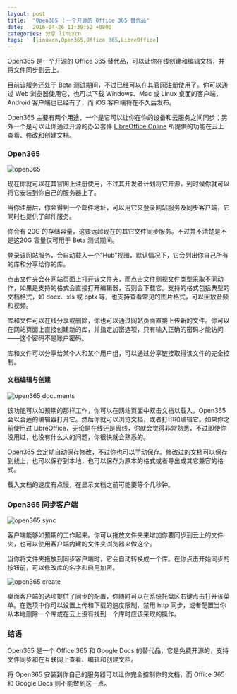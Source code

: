 ```yaml
---
layout: post
title:	"Open365 ：一个开源的 Office 365 替代品"
date:	2016-04-26 11:39:52 +0800 
categories:	分享 linuxcn 
tags:	[linuxcn,Open365,Office 365,LibreOffice]
---
```



Open365 是一个开源的 Office 365 替代品，可以让你在线创建和编辑文档，并将文件同步到云上。


目前该服务还处于 Beta 测试期间，不过已经可以在其官网注册使用了。你可以通过 Web 浏览器使用它，也可以下载 Windows、Mac 或 Linux 桌面的客户端，Android 客户端也已经有了，而 iOS 客户端将在不久后发布。


Open365 主要有两个用途，一个是它可以让你在你的设备和云服务之间同步；另外一个是可以让你通过开源的办公套件 [LibreOffice Online](http://www.ghacks.net/2015/12/17/code-libreoffice-online-with-owncloud-integration/) 所提供的功能在云上查看、修改和创建文档。


### Open365


![open365](/Asserts/Images//attachment/album/201604/26/113956wk99k0tmfrkg92r5.png)


现在你就可以在其官网上注册使用，不过其开发者计划将它开源，到时候你就可以将它安装到你自己的服务器上了。


当你注册后，你会得到一个邮件地址，可以用它来登录网站服务及同步客户端，它同时也提供了邮件服务。


你会有 20G 的存储容量，这要远超现在的其它文件同步服务。不过并不清楚是不是这20G 容量仅可用于 Beta 测试期间。


登录该网站服务，会自动载入一个“Hub”视图，默认情况下，它会列出你自己所有的库和分享给你的库。


点击文件夹会在网站页面上打开该文件夹，而点击文件则视文件类型采取不同动作，如果是支持的格式会直接打开编辑器，否则会下载它。支持的格式包括典型的文档格式，如 docx、xls 或 pptx 等，也支持查看常见的图片格式，可以回放音频和视频。


库和文件可以在线分享或删除，你也可以通过网站页面直接上传新的文件。你可以在网站页面上直接创建新的库，并指定加密选项，只有输入正确的密码才能访问——这个密码不是账户密码。


库和文件可以分享给某个人和某个用户组，可以通过分享链接取得该文件的完全控制。


#### **文档编辑与创建**


![open365 documents](/Asserts/Images//attachment/album/201604/26/113959x968629nyb8lb0h9.png)


该功能可以如预期的那样工作，你可以在网站页面中双击文档以载入，Open365 会以合适的编辑器打开它。然后你就可以浏览文档，或者打印和编辑它。如果你之前使用过 LibreOffice，无论是在线还是离线，你就会觉得非常熟悉，不过即使你没用过，也没有什么大的问题，你很快就会熟悉的。


Open365 会定期自动保存修改，不过你也可以手动保存。修改过的文档可以保存到线上，也可以保存到本地，也可以保存为原本的格式或者导出成其它兼容的格式。


载入文档的速度有点慢，在显示文档之前可能要等个几秒钟。


### Open365 同步客户端


![open365 sync](/Asserts/Images//attachment/album/201604/26/114001jab07x90z5bzazab.png)


客户端能够如预期的工作起来。你可以拖放文件夹来增加你要同步到云上的文件夹，也可以使用客户端内建的文件夹浏览器来做这个。


当你将文件夹拖放到同步客户端时，它会自动转换成一个库。在你点击开始同步的按钮前，可以修改库的名字和启用加密。


![open365 create](/Asserts/Images//attachment/album/201604/26/114002xb15yscz5b11patc.png)


桌面客户端的选项提供了同步的配置，你随时可以在系统托盘区右键点击打开该菜单。在选项中你可以设置上传和下载的速度限制、禁用 http 同步，或者配置当你从本地删除一个库或在云上没有找到一个库时应该采取的操作。 


### **结语**


Open365 是一个 Office 365 和 Google Docs 的替代品，它是免费开源的，支持文件同步和在互联网上查看、编辑和创建文档。


将 Open365 安装到你自己的服务器可以让你完全控制你的文档，而 Office 365 和 Google Docs 则不能做到这一点。
